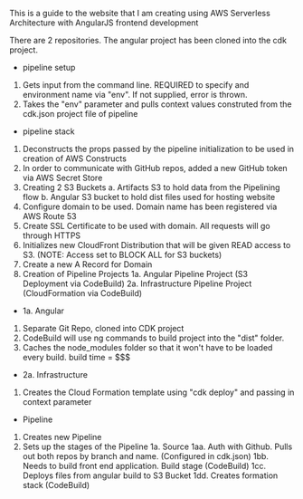 This is a guide to the website that I am creating using AWS Serverless Architecture with AngularJS frontend development

There are 2 repositories. The angular project has been cloned into the cdk project.

- pipeline setup
1. Gets input from the command line. REQUIRED to specify and environment name via "env". If not supplied, error is thrown.
2. Takes the "env" parameter and pulls context values construted from the cdk.json project file of pipeline

- pipeline stack
1. Deconstructs the props passed by the pipeline initialization to be used in creation of AWS Constructs
2. In order to communicate with GitHub repos, added a new GitHub token via AWS Secret Store
3. Creating 2 S3 Buckets
    a. Artifacts S3 to hold data from the Pipelining flow
    b. Angular S3 bucket to hold dist files used for hosting website
4. Configure domain to be used. Domain name has been registered via AWS Route 53
5. Create SSL Certificate to be used with domain. All requests will go through HTTPS
6. Initializes new CloudFront Distribution that will be given READ access to S3. (NOTE: Access set to BLOCK ALL for S3 buckets)
7. Create a new A Record for Domain
8. Creation of Pipeline Projects
    1a. Angular Pipeline Project (S3 Deployment via CodeBuild)
    2a. Infrastructure Pipeline Project (CloudFormation via CodeBuild)

- 1a. Angular
1. Separate Git Repo, cloned into CDK project
2. CodeBuild will use ng commands to build project into the "dist" folder. 
3. Caches the node_modules folder so that it won't have to be loaded every build. build time = $$$


- 2a. Infrastructure
1. Creates the Cloud Formation template using "cdk deploy" and passing in context parameter

- Pipeline
1. Creates new Pipeline
2. Sets up the stages of the Pipeline
    1a. Source
        1aa. Auth with Github. Pulls out both repos by branch and name. (Configured in cdk.json)
        1bb. Needs to build front end application. Build stage (CodeBuild)
        1cc. Deploys files from angular build to S3 Bucket
        1dd. Creates formation stack (CodeBuild)
